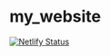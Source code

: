 # my_website
[![Netlify Status](https://api.netlify.com/api/v1/badges/2bbe48c3-4595-4117-8e55-955d7c9a907f/deploy-status)](https://app.netlify.com/sites/feiyang-ni/deploys)
